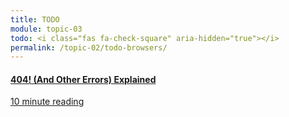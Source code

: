 ```yaml
---
title: TODO
module: topic-03
todo: <i class="fas fa-check-square" aria-hidden="true"></i>
permalink: /topic-02/todo-browsers/
---
```


<div class="row text-center">
  <div class="col-lg-4">
    <div class="bs-component">
      <div class="list-group">
        <a href="https://www.hongkiat.com/blog/common-http-errors/" target="_blank" class="list-group-item">
          <i class="icon-hw fas fa-exclamation-circle" aria-hidden="true"></i>
          <h4 class="list-group-item-heading">404! (And Other Errors) Explained</h4>
          <div class="divider-hw"></div>
          <p class="list-group-item-text"><i class="far fa-clock" aria-hidden="true"></i> 10 minute reading</p>
        </a>
      </div>
    </div>
  </div>
</div>
